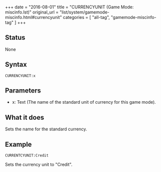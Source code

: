 +++
date = "2016-08-01"
title = "CURRENCYUNIT (Game Mode: miscinfo.lst)"
original_url = "list/system/gamemode-miscinfo.html#currencyunit"
categories = [ "all-tag", "gamemode-miscinfo-tag" ]
+++

## Status

None

## Syntax

`CURRENCYUNIT:x`

## Parameters

-   x: Text (The name of the standard unit of currency
    for this game mode).



What it does
------------

Sets the name for the standard currency.

Example
-------

`CURRENTCYUNIT:Credit`

Sets the currency unit to "Credit".

